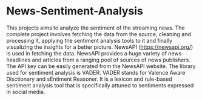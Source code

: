 # News-Sentiment-Analysis
This projects aims to analyze the sentiment of the streaming news. The complete project involves fetching the data from the source, cleaning and processing it, applying the sentiment analysis tools to it and finally visualizing the insights for a better picture. 
NewsAPI (https://newsapi.org/) is used in fetching the data. NewsAPI provides a huge variety of news headlines and articles from a ranging pool of sources of news publishers. The API key can be easily generated from the NewsAPI website. 
The library used for sentiment analysis is VADER. VADER stands for Valence Aware Disctionary and sEntiment Reasoner. It is a lexicon and rule-based sentiment analysis tool that is specifically attuned to sentiments expressed in social media.
